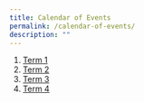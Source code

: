 ```yaml
---
title: Calendar of Events
permalink: /calendar-of-events/
description: ""
---
```

1. [Term 1 ](/files/calendar%20of%20events-%20term%201%202023.pdf)
2. [Term 2](/files/calendar%20of%20events%20-%20term%202_2023.pdf)
3. [Term 3](/files/annex%20a%20calendar%20-%20term%203_2023.pdf)
4. [Term 4](/files/annex%20a%20calendar%20-%20term%204_2023_updated%203rd%20oct.pdf)